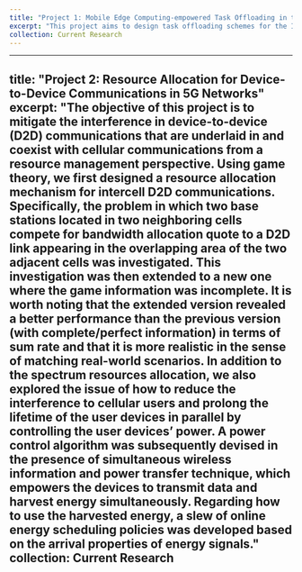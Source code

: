 ```yaml
---
title: "Project 1: Mobile Edge Computing-empowered Task Offloading in the Internet of Vehicles"
excerpt: "This project aims to design task offloading schemes for the Internet of Vehicles (IoV) with the assistance of mobile edge computing.  We began with an overview of in-vehicle networking, where the current in-vehicle networking technologies are summarized, compared, and analyzed.  We advocated automotive Ethernet and presented a priority-based scheduler to reduce the cost of wire harnesses and guarantee delay-constrained performance. With the Ethernet being installed in vehicles, the barrier for vehicular communications and networking is significantly lowered.  After briefly discussing the essential elements of the Internet of autonomous vehicles, such as architecture, features, and socio-technological issues, we plan to propose a three-layer task offloading scheme for the intelligent IoV with the aim of minimizing the overall energy consumption while satisfying the delay constraint of end users.   Due to the extraordinarily complex nature of the problem in question, we will devise a deep reinforcement machine learning technique-based method.  Performance evaluations for our proposed method and their optimized variations will be conducted using real-world taxicab data in Shanghai and Hangzhou, China.  Our approach is expected to be highly practical and efficient for task offloading and intelligent caching in large-scale vehicular networks."
collection: Current Research
---
```


---
title: "Project 2: Resource Allocation for Device-to-Device Communications in 5G Networks"
excerpt: "The objective of this project is to mitigate the interference in device-to-device (D2D) communications that are underlaid in and coexist with cellular communications from a resource management perspective.  Using game theory, we first designed a resource allocation mechanism for intercell D2D communications.  Specifically, the problem in which two base stations located in two neighboring cells compete for bandwidth allocation quote to a D2D link appearing in the overlapping area of the two adjacent cells was investigated.  This investigation was then extended to a new one where the game information was incomplete.  It is worth noting that the extended version revealed a better performance than the previous version (with complete/perfect information) in terms of sum rate and that it is more realistic in the sense of matching real-world scenarios.  In addition to the spectrum resources allocation, we also explored the issue of how to reduce the interference to cellular users and prolong the lifetime of the user devices in parallel by controlling the user devices’ power.  A power control algorithm was subsequently devised in the presence of simultaneous wireless information and power transfer technique, which empowers the devices to transmit data and harvest energy simultaneously.  Regarding how to use the harvested energy, a slew of online energy scheduling policies was developed based on the arrival properties of energy signals."
collection: Current Research
---
